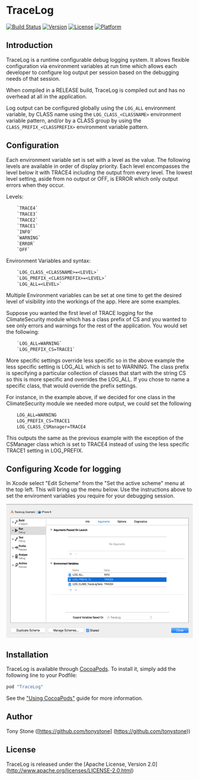 # TraceLog

[![Build Status](https://travis-ci.org/tonystone/tracelog.svg)](https://travis-ci.org/tonystone/tracelog)
[![Version](https://img.shields.io/cocoapods/v/TraceLog.svg?style=flat)](http://cocoadocs.org/docsets/TraceLog)
[![License](https://img.shields.io/cocoapods/l/TraceLog.svg?style=flat)](http://cocoadocs.org/docsets/TraceLog)
[![Platform](https://img.shields.io/cocoapods/p/TraceLog.svg?style=flat)](http://cocoadocs.org/docsets/TraceLog)


## Introduction
    
TraceLog is a runtime configurable debug logging system.  It allows flexible
configuration via environment variables at run time which allows each developer
to configure log output per session based on the debugging needs of that session.

When compiled in a RELEASE build, TraceLog is compiled out and has no overhead at
all in the application.

Log output can be configured globally using the `LOG_ALL` environment variable,
by CLASS name using the `LOG_CLASS_<CLASSNAME>` environment variable pattern,
and/or by a CLASS group by using the `CLASS_PREFIX_<CLASSPREFIX>` environment
variable pattern.

## Configuration

Each environment variable set is set with a level as the value.  The following
levels are available in order of display priority.  Each level encompasses the
level below it with TRACE4 including the output from every level.  The lowest
level setting, aside from no output or OFF, is ERROR which only output errors when
they occur.

Levels:

        `TRACE4`
        `TRACE3`
        `TRACE2`
        `TRACE1`
        `INFO`
        `WARNING`
        `ERROR`
        `OFF`

Environment Variables and syntax:

        `LOG_CLASS_<CLASSNAME>=<LEVEL>`
        `LOG_PREFIX_<CLASSPREFIX>=<LEVEL>`
        `LOG_ALL=<LEVEL>`


Multiple Environment variables can be set at one time to get the desired level
of visibility into the workings of the app.  Here are some examples.

Suppose you wanted the first level of TRACE logging for the ClimateSecurity module
which has a class prefix of CS and you wanted to see only errors and warnings for
the rest of the application.  You would set the following:

        `LOG_ALL=WARNING`
        `LOG_PREFIX_CS=TRACE1`

More specific settings override less specific so in the above example the less specific
setting is LOG_ALL which is set to WARNING.  The class prefix is specifying a particular
collection of classes that start with the string CS so this is more specific and overrides
the LOG_ALL.  If you chose to name a specific class, that would override the prefix settings.

For instance, in the example above, if we decided for one class in the ClimateSecurity module
we needed more output, we could set the following

        LOG_ALL=WARNING
        LOG_PREFIX_CS=TRACE1
        LOG_CLASS_CSManager=TRACE4

This outputs the same as the previous example with the exception of the CSManager class
which is set to TRACE4 instead of using the less specific TRACE1 setting in LOG_PREFIX.

## Configuring Xcode for logging

In Xcode select "Edit Scheme" from the "Set the active scheme" menu at the top left.  This will 
bring up the menu below.  Use the instructions above to set the enviroment variables you require 
for your debugging session.

<img src=Docs/Xcode-environment-setup-screenshot.png width=597 height=361 />

## Installation

TraceLog is available through [CocoaPods](http://cocoapods.org). To install
it, simply add the following line to your Podfile:

```ruby
pod "TraceLog"
```

See the ["Using CocoaPods"](https://guides.cocoapods.org/using/using-cocoapods.html) guide for more information.

## Author

Tony Stone ([https://github.com/tonystone] (https://github.com/tonystone))

## License

TraceLog is released under the [Apache License, Version 2.0] (http://www.apache.org/licenses/LICENSE-2.0.html)

